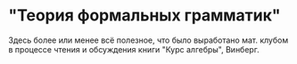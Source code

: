 # "Теория формальных грамматик"
Здесь более или менее всё полезное, что было выработано мат. клубом в процессе чтения и обсуждения книги "Курс алгебры", Винберг.
